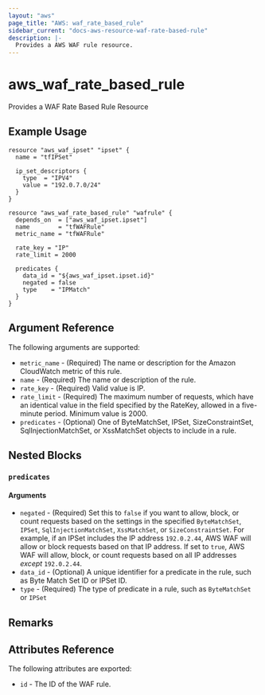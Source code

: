 ```yaml
---
layout: "aws"
page_title: "AWS: waf_rate_based_rule"
sidebar_current: "docs-aws-resource-waf-rate-based-rule"
description: |-
  Provides a AWS WAF rule resource.
---
```


# aws\_waf\_rate\_based\_rule

Provides a WAF Rate Based Rule Resource

## Example Usage

```hcl
resource "aws_waf_ipset" "ipset" {
  name = "tfIPSet"

  ip_set_descriptors {
    type  = "IPV4"
    value = "192.0.7.0/24"
  }
}

resource "aws_waf_rate_based_rule" "wafrule" {
  depends_on  = ["aws_waf_ipset.ipset"]
  name        = "tfWAFRule"
  metric_name = "tfWAFRule"

  rate_key = "IP"
  rate_limit = 2000

  predicates {
    data_id = "${aws_waf_ipset.ipset.id}"
    negated = false
    type    = "IPMatch"
  }
}
```

## Argument Reference

The following arguments are supported:

* `metric_name` - (Required) The name or description for the Amazon CloudWatch metric of this rule.
* `name` - (Required) The name or description of the rule.
* `rate_key` - (Required) Valid value is IP.
* `rate_limit` - (Required) The maximum number of requests, which have an identical value in the field specified by the RateKey, allowed in a five-minute period. Minimum value is 2000.
* `predicates` - (Optional) One of ByteMatchSet, IPSet, SizeConstraintSet, SqlInjectionMatchSet, or XssMatchSet objects to include in a rule.

## Nested Blocks

### `predicates`

#### Arguments

* `negated` - (Required) Set this to `false` if you want to allow, block, or count requests
  based on the settings in the specified `ByteMatchSet`, `IPSet`, `SqlInjectionMatchSet`, `XssMatchSet`, or `SizeConstraintSet`.
  For example, if an IPSet includes the IP address `192.0.2.44`, AWS WAF will allow or block requests based on that IP address.
  If set to `true`, AWS WAF will allow, block, or count requests based on all IP addresses _except_ `192.0.2.44`.
* `data_id` - (Optional) A unique identifier for a predicate in the rule, such as Byte Match Set ID or IPSet ID.
* `type` - (Required) The type of predicate in a rule, such as `ByteMatchSet` or `IPSet`

## Remarks

## Attributes Reference

The following attributes are exported:

* `id` - The ID of the WAF rule.

